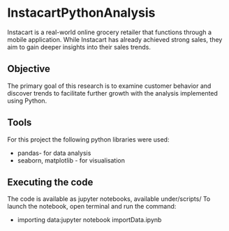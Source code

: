 # InstacartPythonAnalysis
Instacart is a real-world online grocery retailer that functions through a mobile application.
While Instacart has already achieved strong sales, they aim to gain deeper insights into their sales trends. 
## Objective
 The primary goal of this research is to examine customer behavior and discover trends to facilitate further growth with the analysis implemented using Python.
## Tools
For this project the following python libraries were used:
* pandas- for data analysis
* seaborn, matplotlib - for visualisation
## Executing the code
The code is available as jupyter notebooks, available under/scripts/
To launch the notebook, open terminal and run the command:
* importing data:jupyter notebook importData.ipynb
